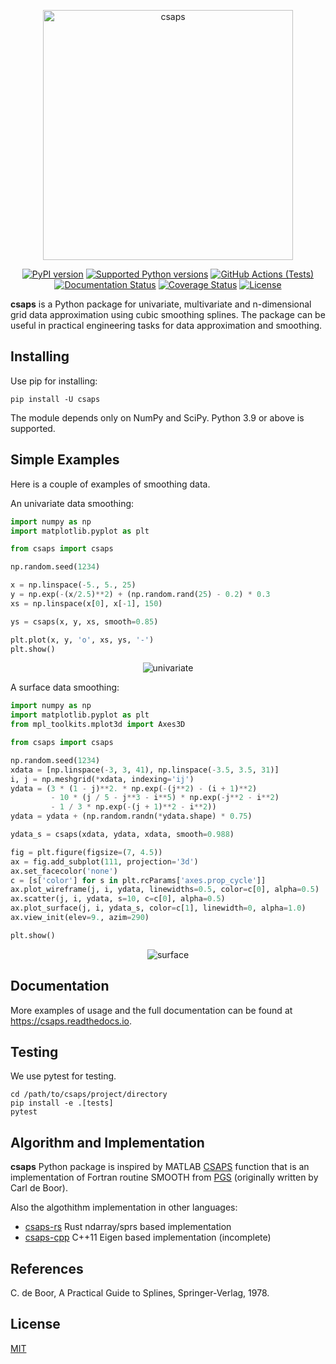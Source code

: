 <p align="center">
  <a href="https://github.com/espdev/csaps"><img src="https://user-images.githubusercontent.com/1299189/76571441-8d97e400-64c8-11ea-8c05-58850f8311a1.png" alt="csaps" width="400" /></a><br>
</p>

<p align="center">
  <a href="https://pypi.python.org/pypi/csaps"><img src="https://img.shields.io/pypi/v/csaps.svg" alt="PyPI version" /></a>
  <a href="https://pypi.python.org/pypi/csaps"><img src="https://img.shields.io/pypi/pyversions/csaps.svg" alt="Supported Python versions" /></a>
  <a href="https://github.com/espdev/csaps"><img src="https://github.com/espdev/csaps/workflows/main/badge.svg" alt="GitHub Actions (Tests)" /></a>
  <a href="https://csaps.readthedocs.io/en/latest/?badge=latest"><img src="https://readthedocs.org/projects/csaps/badge/?version=latest" alt="Documentation Status" /></a>
  <a href="https://coveralls.io/github/espdev/csaps?branch=master"><img src="https://coveralls.io/repos/github/espdev/csaps/badge.svg?branch=master" alt="Coverage Status" /></a>
  <a href="https://choosealicense.com/licenses/mit/"><img src="https://img.shields.io/pypi/l/csaps.svg" alt="License" /></a>
</p>

**csaps** is a Python package for univariate, multivariate and n-dimensional grid data approximation using cubic smoothing splines.
The package can be useful in practical engineering tasks for data approximation and smoothing.

## Installing

Use pip for installing:

```
pip install -U csaps
```

The module depends only on NumPy and SciPy. Python 3.9 or above is supported.

## Simple Examples

Here is a couple of examples of smoothing data.

An univariate data smoothing:

```python
import numpy as np
import matplotlib.pyplot as plt

from csaps import csaps

np.random.seed(1234)

x = np.linspace(-5., 5., 25)
y = np.exp(-(x/2.5)**2) + (np.random.rand(25) - 0.2) * 0.3
xs = np.linspace(x[0], x[-1], 150)

ys = csaps(x, y, xs, smooth=0.85)

plt.plot(x, y, 'o', xs, ys, '-')
plt.show()
```

<p align="center">
  <img src="https://user-images.githubusercontent.com/1299189/72231304-cd774380-35cb-11ea-821d-d5662cc1eedf.png" alt="univariate" />
<p/>

A surface data smoothing:

```python
import numpy as np
import matplotlib.pyplot as plt
from mpl_toolkits.mplot3d import Axes3D

from csaps import csaps

np.random.seed(1234)
xdata = [np.linspace(-3, 3, 41), np.linspace(-3.5, 3.5, 31)]
i, j = np.meshgrid(*xdata, indexing='ij')
ydata = (3 * (1 - j)**2. * np.exp(-(j**2) - (i + 1)**2)
         - 10 * (j / 5 - j**3 - i**5) * np.exp(-j**2 - i**2)
         - 1 / 3 * np.exp(-(j + 1)**2 - i**2))
ydata = ydata + (np.random.randn(*ydata.shape) * 0.75)

ydata_s = csaps(xdata, ydata, xdata, smooth=0.988)

fig = plt.figure(figsize=(7, 4.5))
ax = fig.add_subplot(111, projection='3d')
ax.set_facecolor('none')
c = [s['color'] for s in plt.rcParams['axes.prop_cycle']]
ax.plot_wireframe(j, i, ydata, linewidths=0.5, color=c[0], alpha=0.5)
ax.scatter(j, i, ydata, s=10, c=c[0], alpha=0.5)
ax.plot_surface(j, i, ydata_s, color=c[1], linewidth=0, alpha=1.0)
ax.view_init(elev=9., azim=290)

plt.show()
```

<p align="center">
  <img src="https://user-images.githubusercontent.com/1299189/72231252-7a9d8c00-35cb-11ea-8890-487b8a7dbd1d.png" alt="surface" />
<p/>

## Documentation

More examples of usage and the full documentation can be found at https://csaps.readthedocs.io.

## Testing

We use pytest for testing.

```
cd /path/to/csaps/project/directory
pip install -e .[tests]
pytest
```

## Algorithm and Implementation

**csaps** Python package is inspired by MATLAB [CSAPS](https://www.mathworks.com/help/curvefit/csaps.html) function that is an implementation of 
Fortran routine SMOOTH from [PGS](http://pages.cs.wisc.edu/~deboor/pgs/) (originally written by Carl de Boor).

Also the algothithm implementation in other languages:

* [csaps-rs](https://github.com/espdev/csaps-rs) Rust ndarray/sprs based implementation
* [csaps-cpp](https://github.com/espdev/csaps-cpp) C++11 Eigen based implementation (incomplete)


## References

C. de Boor, A Practical Guide to Splines, Springer-Verlag, 1978.

## License

[MIT](https://choosealicense.com/licenses/mit/)
